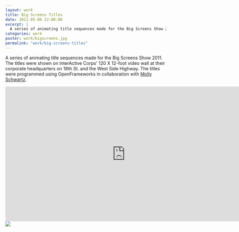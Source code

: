 ```yaml
---
layout: work
title: Big Screens Titles
date: 2011-05-06 22:00:00
excerpt: |
  A series of animating title sequences made for the Big Screens Show 2011. The titles were shown on InterActive Corps' 120 X 12-foot video wall at their corporate headquarters on 18th St. and the West Side Highway. The titles were programmed using OpenFrameworks in collaboration with Molly Schwartz.
categories: work
poster: work/bigscreens.jpg
permalink: "work/big-screens-titles"
---
```


A series of animating title sequences made for the Big Screens Show 2011. The titles were shown on InterActive Corps' 120 X 12-foot video wall at their corporate headquarters on 18th St. and the West Side Highway. The titles were programmed using OpenFrameworks in collaboration with [Molly Schwartz](http://phlea.tv/).
    
<div class="wide-750">
  <iframe src="http://player.vimeo.com/video/46254418?title=0&amp;byline=0&amp;portrait=0" width="750" height="423" frameborder="0" webkitAllowFullScreen mozallowfullscreen allowFullScreen> </iframe>
</div>

<div class="wide-750">
  <img src="{% asset_path work/bigscreens.jpg %}" />
</div>